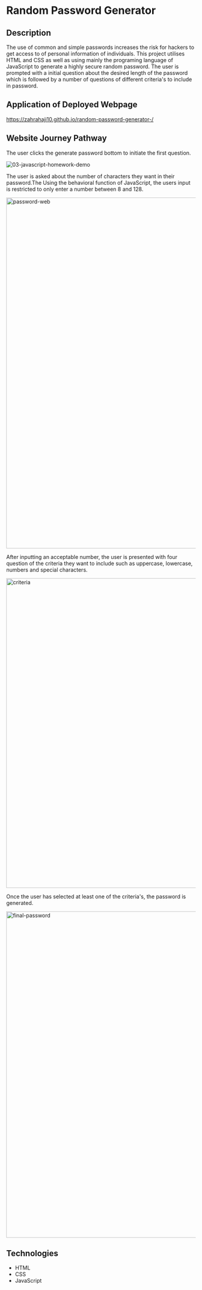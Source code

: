 # Random Password Generator

## Description

The use of common and simple passwords increases the risk for hackers to get access to of personal information of individuals. This project utilises HTML and CSS as well as using mainly the programing language of JavaScript to generate a highly secure random password. The user is prompted with a initial question about the desired length of the password which is followed by a number of questions of different criteria's to include in password.

## Application of Deployed Webpage

https://zahrahaji10.github.io/random-password-generator-/

## Website Journey Pathway

The user clicks the generate password bottom to initiate the first question.

![03-javascript-homework-demo](https://user-images.githubusercontent.com/102627226/164972051-80dbefac-dc5f-4c63-a141-166ed3457889.png)

The user is asked about the number of characters they want in their password.The Using the behavioral function of JavaScript, the users input is restricted to only enter a number between 8 and 128.

<img width="930" alt="password-web" src="https://user-images.githubusercontent.com/102627226/164972108-ac6c61cb-c630-4b5c-b4de-f30556851e67.png">

After inputting an acceptable number, the user is presented with four question of the criteria they want to include such as uppercase, lowercase, numbers and special characters.

<img width="821" alt="criteria" src="https://user-images.githubusercontent.com/102627226/164972623-789112c0-2814-4537-8589-97316a211135.png">

Once the user has selected at least one of the criteria's, the password is generated.

<img width="865" alt="final-password" src="https://user-images.githubusercontent.com/102627226/164974711-bcaebb57-ea2f-495c-bca0-8ed9476415e5.png">

## Technologies

- HTML
- CSS
- JavaScript
